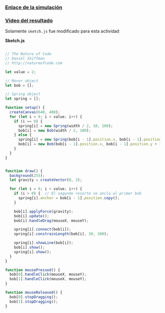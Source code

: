 ### [Enlace de la simulación](https://editor.p5js.org/Adept-KeyCap/full/IaghAz2XD)
### [Video del resultado](https://youtu.be/0H5wz5uvNLc)

Solamente ```sketch.js``` fue modificado para esta actividad 

**Sketch.js**
```js

// The Nature of Code
// Daniel Shiffman
// http://natureofcode.com

let value = 2;

// Mover object
let bob = [];

// Spring object
let spring = [];

function setup() {
  createCanvas(640, 400);
  for (let i = 0; i < value; i++) {
    if (i == 0) {
      spring[i] = new Spring(width / 2, 10, 100);
      bob[i] = new Bob(width / 2, 100);
    } else {
      spring[i] = new Spring(bob[i - 1].position.x, bob[i - 1].position.y, 100);
      bob[i] = new Bob(bob[i - 1].position.x, bob[i - 1].position.y + 100);
    }
  }
}


function draw() {
  background(255);
  let gravity = createVector(0, 2);

  for (let i = 0; i < value; i++) {
    if (i > 0) {  // El segundo resorte se ancla al primer bob
      spring[i].anchor = bob[i - 1].position.copy();
    }

    bob[i].applyForce(gravity);
    bob[i].update();
    bob[i].handleDrag(mouseX, mouseY);

    spring[i].connect(bob[i]);
    spring[i].constrainLength(bob[i], 30, 200);

    spring[i].showLine(bob[i]);
    bob[i].show();
    spring[i].show();
  }
}

function mousePressed() {
  bob[0].handleClick(mouseX, mouseY);
  bob[1].handleClick(mouseX, mouseY);
}

function mouseReleased() {
  bob[0].stopDragging();
  bob[1].stopDragging();
}


```

